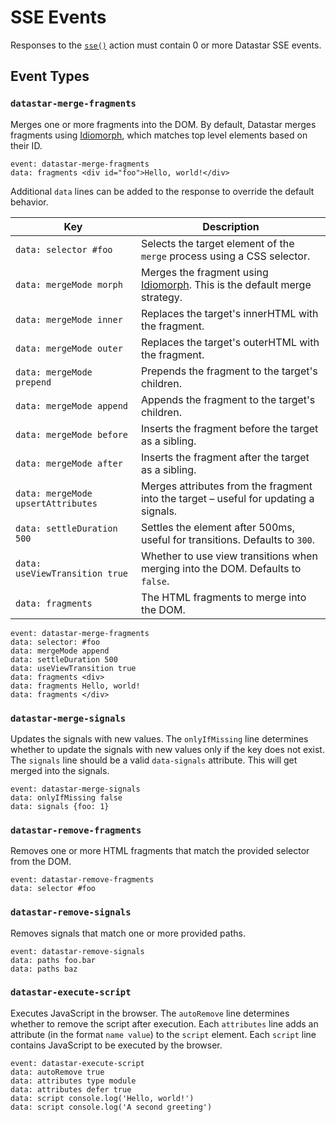 # SSE Events

Responses to the [`sse()`](/reference/action_plugins#sse) action must contain 0 or more Datastar SSE events.

## Event Types

### `datastar-merge-fragments`

Merges one or more fragments into the DOM. By default, Datastar merges fragments using [Idiomorph](https://github.com/bigskysoftware/idiomorph), which matches top level elements based on their ID.

```
event: datastar-merge-fragments
data: fragments <div id="foo">Hello, world!</div>
```

Additional `data` lines can be added to the response to override the default behavior.

| Key                                | Description                                                                                                             |
|------------------------------------|-------------------------------------------------------------------------------------------------------------------------|
| `data: selector #foo`              | Selects the target element of the `merge` process using a CSS selector.                                                 |
| `data: mergeMode morph`            | Merges the fragment using [Idiomorph](https://github.com/bigskysoftware/idiomorph). This is the default merge strategy. |
| `data: mergeMode inner`            | Replaces the target's innerHTML with the fragment.                                                                      |
| `data: mergeMode outer`            | Replaces the target's outerHTML with the fragment.                                                                      |
| `data: mergeMode prepend`          | Prepends the fragment to the target's children.                                                                         |
| `data: mergeMode append`           | Appends the fragment to the target's children.                                                                          |
| `data: mergeMode before`           | Inserts the fragment before the target as a sibling.                                                                    |
| `data: mergeMode after`            | Inserts the fragment after the target as a sibling.                                                                     |
| `data: mergeMode upsertAttributes` | Merges attributes from the fragment into the target – useful for updating a signals.                                      |
| `data: settleDuration 500`         | Settles the element after 500ms, useful for transitions. Defaults to `300`.                                             |
| `data: useViewTransition true`     | Whether to use view transitions when merging into the DOM. Defaults to `false`.                                         |
| `data: fragments`                  | The HTML fragments to merge into the DOM.                                                                               |

```
event: datastar-merge-fragments
data: selector: #foo
data: mergeMode append
data: settleDuration 500
data: useViewTransition true
data: fragments <div>
data: fragments Hello, world!
data: fragments </div>
```

### `datastar-merge-signals`

Updates the signals with new values. The `onlyIfMissing` line determines whether to update the signals with new values only if the key does not exist. The `signals` line should be a valid `data-signals` attribute. This will get merged into the signals.

```
event: datastar-merge-signals
data: onlyIfMissing false
data: signals {foo: 1}
```

### `datastar-remove-fragments`

Removes one or more HTML fragments that match the provided selector from the DOM.

```
event: datastar-remove-fragments
data: selector #foo
```

### `datastar-remove-signals`

Removes signals that match one or more provided paths.

```
event: datastar-remove-signals
data: paths foo.bar
data: paths baz
```

### `datastar-execute-script`

Executes JavaScript in the browser. The `autoRemove` line determines whether to remove the script after execution. Each `attributes` line adds an attribute (in the format `name value`) to the `script` element. Each `script` line contains JavaScript to be executed by the browser.

```
event: datastar-execute-script
data: autoRemove true
data: attributes type module
data: attributes defer true
data: script console.log('Hello, world!')
data: script console.log('A second greeting')
```